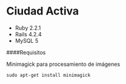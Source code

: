 # Ciudad Activa

* Ruby 2.2.1
* Rails 4.2.4
* MySQL 5




####Requisitos

Minimagick para procesamiento de imágenes 
	
	sudo apt-get install minimagick